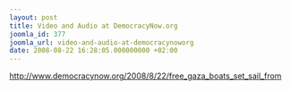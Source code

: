 ```yaml
---
layout: post
title: Video and Audio at DemocracyNow.org
joomla_id: 377
joomla_url: video-and-audio-at-democracynoworg
date: 2008-08-22 16:28:05.000000000 +02:00
---
```

<p><a href="http://www.democracynow.org/2008/8/22/free_gaza_boats_set_sail_from">http://www.democracynow.org/2008/8/22/free_gaza_boats_set_sail_from</a></p>
